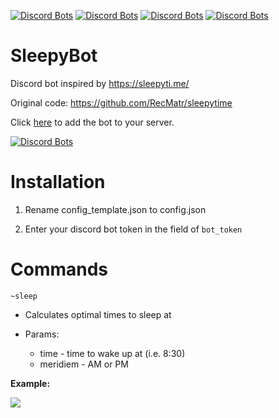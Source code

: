 [![Discord Bots](https://discordbots.org/api/widget/lib/438208284239855636.svg?noavatar=true)](https://discordbots.org/bot/438208284239855636)
[![Discord Bots](https://discordbots.org/api/widget/status/438208284239855636.svg?noavatar=true)](https://discordbots.org/bot/438208284239855636)
[![Discord Bots](https://discordbots.org/api/widget/servers/438208284239855636.svg?noavatar=true)](https://discordbots.org/bot/438208284239855636)
[![Discord Bots](https://discordbots.org/api/widget/upvotes/438208284239855636.svg?noavatar=true)](https://discordbots.org/bot/438208284239855636)
# SleepyBot
Discord bot inspired by https://sleepyti.me/

Original code: https://github.com/RecMatr/sleepytime

Click [here](https://discordapp.com/api/oauth2/authorize?client_id=438208284239855636&permissions=83968&scope=bot) to add the bot to your server.

[![Discord Bots](https://discordbots.org/api/widget/438208284239855636.svg)](https://discordbots.org/bot/438208284239855636)

# Installation
1. Rename config_template.json to config.json

2. Enter your discord bot token in the field of `bot_token`

# Commands
`~sleep`

* Calculates optimal times to sleep at

* Params:
  * time - time to wake up at (i.e. 8:30)
  * meridiem - AM or PM

**Example:**

![](https://puu.sh/A9u1d/b6dd01d3e4.png)
